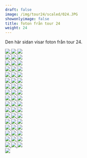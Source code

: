 ```yaml
---  
draft: false  
image: /img/tour24/scaled/024.JPG  
showonlyimage: false  
title: foton från tour 24  
weight: 24  
---
```


Den här sidan visar foton från tour 24.

<div class="col-md-8"> <div class="row">  
<a href="/img/tour24/scaled/001.JPG" data-toggle="lightbox"         data-gallery="example-gallery" class="col-sm-4">
<img src="/img/tour24/thumbs/001.JPG" class="img-fluid"> </a>  
<a href="/img/tour24/scaled/002.JPG" data-toggle="lightbox"         data-gallery="example-gallery" class="col-sm-4">
<img src="/img/tour24/thumbs/002.JPG" class="img-fluid"> </a>  
<a href="/img/tour24/scaled/003.JPG" data-toggle="lightbox"         data-gallery="example-gallery" class="col-sm-4">
<img src="/img/tour24/thumbs/003.JPG" class="img-fluid"> </a> </div>
<div class="row">  
<a href="/img/tour24/scaled/004.JPG" data-toggle="lightbox"         data-gallery="example-gallery" class="col-sm-4">
<img src="/img/tour24/thumbs/004.JPG" class="img-fluid"> </a>  
<a href="/img/tour24/scaled/005.JPG" data-toggle="lightbox"         data-gallery="example-gallery" class="col-sm-4">
<img src="/img/tour24/thumbs/005.JPG" class="img-fluid"> </a>  
<a href="/img/tour24/scaled/006.JPG" data-toggle="lightbox"         data-gallery="example-gallery" class="col-sm-4">
<img src="/img/tour24/thumbs/006.JPG" class="img-fluid"> </a> </div>
<div class="row">  
<a href="/img/tour24/scaled/007.JPG" data-toggle="lightbox"         data-gallery="example-gallery" class="col-sm-4">
<img src="/img/tour24/thumbs/007.JPG" class="img-fluid"> </a>  
<a href="/img/tour24/scaled/008.JPG" data-toggle="lightbox"         data-gallery="example-gallery" class="col-sm-4">
<img src="/img/tour24/thumbs/008.JPG" class="img-fluid"> </a>  
<a href="/img/tour24/scaled/009.JPG" data-toggle="lightbox"         data-gallery="example-gallery" class="col-sm-4">
<img src="/img/tour24/thumbs/009.JPG" class="img-fluid"> </a> </div>
<div class="row">  
<a href="/img/tour24/scaled/010.JPG" data-toggle="lightbox"         data-gallery="example-gallery" class="col-sm-4">
<img src="/img/tour24/thumbs/010.JPG" class="img-fluid"> </a>  
<a href="/img/tour24/scaled/011.JPG" data-toggle="lightbox"         data-gallery="example-gallery" class="col-sm-4">
<img src="/img/tour24/thumbs/011.JPG" class="img-fluid"> </a>  
<a href="/img/tour24/scaled/012.JPG" data-toggle="lightbox"         data-gallery="example-gallery" class="col-sm-4">
<img src="/img/tour24/thumbs/012.JPG" class="img-fluid"> </a> </div>
<div class="row">  
<a href="/img/tour24/scaled/013.JPG" data-toggle="lightbox"         data-gallery="example-gallery" class="col-sm-4">
<img src="/img/tour24/thumbs/013.JPG" class="img-fluid"> </a>  
<a href="/img/tour24/scaled/014.JPG" data-toggle="lightbox"         data-gallery="example-gallery" class="col-sm-4">
<img src="/img/tour24/thumbs/014.JPG" class="img-fluid"> </a>  
<a href="/img/tour24/scaled/015.JPG" data-toggle="lightbox"         data-gallery="example-gallery" class="col-sm-4">
<img src="/img/tour24/thumbs/015.JPG" class="img-fluid"> </a> </div>
<div class="row">  
<a href="/img/tour24/scaled/016.JPG" data-toggle="lightbox"         data-gallery="example-gallery" class="col-sm-4">
<img src="/img/tour24/thumbs/016.JPG" class="img-fluid"> </a>  
<a href="/img/tour24/scaled/017.JPG" data-toggle="lightbox"         data-gallery="example-gallery" class="col-sm-4">
<img src="/img/tour24/thumbs/017.JPG" class="img-fluid"> </a>  
<a href="/img/tour24/scaled/018.JPG" data-toggle="lightbox"         data-gallery="example-gallery" class="col-sm-4">
<img src="/img/tour24/thumbs/018.JPG" class="img-fluid"> </a> </div>
<div class="row">  
<a href="/img/tour24/scaled/019.JPG" data-toggle="lightbox"         data-gallery="example-gallery" class="col-sm-4">
<img src="/img/tour24/thumbs/019.JPG" class="img-fluid"> </a>  
<a href="/img/tour24/scaled/020.JPG" data-toggle="lightbox"         data-gallery="example-gallery" class="col-sm-4">
<img src="/img/tour24/thumbs/020.JPG" class="img-fluid"> </a>  
<a href="/img/tour24/scaled/021.JPG" data-toggle="lightbox"         data-gallery="example-gallery" class="col-sm-4">
<img src="/img/tour24/thumbs/021.JPG" class="img-fluid"> </a> </div>
<div class="row">  
<a href="/img/tour24/scaled/022.JPG" data-toggle="lightbox"         data-gallery="example-gallery" class="col-sm-4">
<img src="/img/tour24/thumbs/022.JPG" class="img-fluid"> </a>  
<a href="/img/tour24/scaled/023.JPG" data-toggle="lightbox"         data-gallery="example-gallery" class="col-sm-4">
<img src="/img/tour24/thumbs/023.JPG" class="img-fluid"> </a>  
<a href="/img/tour24/scaled/024.JPG" data-toggle="lightbox"         data-gallery="example-gallery" class="col-sm-4">
<img src="/img/tour24/thumbs/024.JPG" class="img-fluid"> </a> </div>
<div class="row">  
<a href="/img/tour24/scaled/025.JPG" data-toggle="lightbox"         data-gallery="example-gallery" class="col-sm-4">
<img src="/img/tour24/thumbs/025.JPG" class="img-fluid"> </a>  
<a href="/img/tour24/scaled/026.JPG" data-toggle="lightbox"         data-gallery="example-gallery" class="col-sm-4">
<img src="/img/tour24/thumbs/026.JPG" class="img-fluid"> </a>  
<a href="/img/tour24/scaled/027.JPG" data-toggle="lightbox"         data-gallery="example-gallery" class="col-sm-4">
<img src="/img/tour24/thumbs/027.JPG" class="img-fluid"> </a> </div>
<div class="row">  
<a href="/img/tour24/scaled/028.JPG" data-toggle="lightbox"         data-gallery="example-gallery" class="col-sm-4">
<img src="/img/tour24/thumbs/028.JPG" class="img-fluid"> </a>  
<a href="/img/tour24/scaled/029.JPG" data-toggle="lightbox"         data-gallery="example-gallery" class="col-sm-4">
<img src="/img/tour24/thumbs/029.JPG" class="img-fluid"> </a>  
<a href="/img/tour24/scaled/030.JPG" data-toggle="lightbox"         data-gallery="example-gallery" class="col-sm-4">
<img src="/img/tour24/thumbs/030.JPG" class="img-fluid"> </a> </div>
<div class="row">  
<a href="/img/tour24/scaled/031.JPG" data-toggle="lightbox"         data-gallery="example-gallery" class="col-sm-4">
<img src="/img/tour24/thumbs/031.JPG" class="img-fluid"> </a>  
<a href="/img/tour24/scaled/032.JPG" data-toggle="lightbox"         data-gallery="example-gallery" class="col-sm-4">
<img src="/img/tour24/thumbs/032.JPG" class="img-fluid"> </a>  
<a href="/img/tour24/scaled/033.JPG" data-toggle="lightbox"         data-gallery="example-gallery" class="col-sm-4">
<img src="/img/tour24/thumbs/033.JPG" class="img-fluid"> </a> </div>
<div class="row">  
<a href="/img/tour24/scaled/034.JPG" data-toggle="lightbox"         data-gallery="example-gallery" class="col-sm-4">
<img src="/img/tour24/thumbs/034.JPG" class="img-fluid"> </a>  
<a href="/img/tour24/scaled/035.JPG" data-toggle="lightbox"         data-gallery="example-gallery" class="col-sm-4">
<img src="/img/tour24/thumbs/035.JPG" class="img-fluid"> </a>  
<a href="/img/tour24/scaled/036.JPG" data-toggle="lightbox"         data-gallery="example-gallery" class="col-sm-4">
<img src="/img/tour24/thumbs/036.JPG" class="img-fluid"> </a> </div>
<div class="row">  
<a href="/img/tour24/scaled/037.JPG" data-toggle="lightbox"         data-gallery="example-gallery" class="col-sm-4">
<img src="/img/tour24/thumbs/037.JPG" class="img-fluid"> </a>  
<a href="/img/tour24/scaled/038.JPG" data-toggle="lightbox"         data-gallery="example-gallery" class="col-sm-4">
<img src="/img/tour24/thumbs/038.JPG" class="img-fluid"> </a>  
<a href="/img/tour24/scaled/039.JPG" data-toggle="lightbox"         data-gallery="example-gallery" class="col-sm-4">
<img src="/img/tour24/thumbs/039.JPG" class="img-fluid"> </a> </div>
<div class="row">  
<a href="/img/tour24/scaled/040.JPG" data-toggle="lightbox"         data-gallery="example-gallery" class="col-sm-4">
<img src="/img/tour24/thumbs/040.JPG" class="img-fluid"> </a>  
<a href="/img/tour24/scaled/041.JPG" data-toggle="lightbox"         data-gallery="example-gallery" class="col-sm-4">
<img src="/img/tour24/thumbs/041.JPG" class="img-fluid"> </a>  
<a href="/img/tour24/scaled/042.JPG" data-toggle="lightbox"         data-gallery="example-gallery" class="col-sm-4">
<img src="/img/tour24/thumbs/042.JPG" class="img-fluid"> </a> </div>
<div class="row">  
<a href="/img/tour24/scaled/043.JPG" data-toggle="lightbox"         data-gallery="example-gallery" class="col-sm-4">
<img src="/img/tour24/thumbs/043.JPG" class="img-fluid"> </a>  
<a href="/img/tour24/scaled/044.JPG" data-toggle="lightbox"         data-gallery="example-gallery" class="col-sm-4">
<img src="/img/tour24/thumbs/044.JPG" class="img-fluid"> </a>  
<a href="/img/tour24/scaled/045.JPG" data-toggle="lightbox"         data-gallery="example-gallery" class="col-sm-4">
<img src="/img/tour24/thumbs/045.JPG" class="img-fluid"> </a> </div>
<div class="row">  
<a href="/img/tour24/scaled/046.JPG" data-toggle="lightbox"         data-gallery="example-gallery" class="col-sm-4">
<img src="/img/tour24/thumbs/046.JPG" class="img-fluid"> </a>  
<a href="/img/tour24/scaled/047.JPG" data-toggle="lightbox"         data-gallery="example-gallery" class="col-sm-4">
<img src="/img/tour24/thumbs/047.JPG" class="img-fluid"> </a>  
<a href="/img/tour24/scaled/048.JPG" data-toggle="lightbox"         data-gallery="example-gallery" class="col-sm-4">
<img src="/img/tour24/thumbs/048.JPG" class="img-fluid"> </a> </div>
<div class="row">  
<a href="/img/tour24/scaled/049.JPG" data-toggle="lightbox"         data-gallery="example-gallery" class="col-sm-4">
<img src="/img/tour24/thumbs/049.JPG" class="img-fluid"> </a>  
<a href="/img/tour24/scaled/050.JPG" data-toggle="lightbox"         data-gallery="example-gallery" class="col-sm-4">
<img src="/img/tour24/thumbs/050.JPG" class="img-fluid"> </a>  
<a href="/img/tour24/scaled/051.JPG" data-toggle="lightbox"         data-gallery="example-gallery" class="col-sm-4">
<img src="/img/tour24/thumbs/051.JPG" class="img-fluid"> </a> </div>
<div class="row">  
<a href="/img/tour24/scaled/052.PNG" data-toggle="lightbox"         data-gallery="example-gallery" class="col-sm-4">
<img src="/img/tour24/thumbs/052.PNG" class="img-fluid"> </a> </div>
</div>
